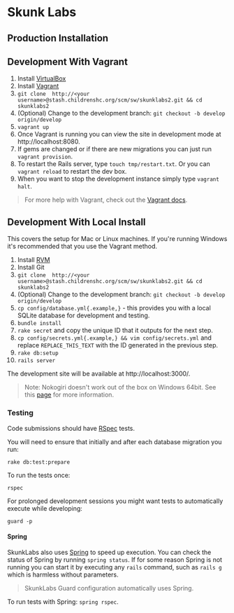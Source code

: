 # Skunk Labs

## Production Installation

## Development With Vagrant

1. Install [VirtualBox](https://www.virtualbox.org/wiki/Downloads)
1. Install [Vagrant](http://docs.vagrantup.com/v2/installation/index.html)
1. `git clone  http://<your username>@stash.childrenshc.org/scm/sw/skunklabs2.git && cd skunklabs2`
1. (Optional) Change to the development branch: `git checkout -b develop origin/develop`
1. `vagrant up`
1. Once Vagrant is running you can view the site in development mode at http://localhost:8080.
1. If gems are changed or if there are new migrations you can just run `vagrant provision`.
1. To restart the Rails server, type `touch tmp/restart.txt`. Or you can `vagrant reload` to restart the dev box.
1. When you want to stop the development instance simply type `vagrant halt`.

>For more help with Vagrant, check out the [Vagrant docs](http://docs.vagrantup.com/v2/).

## Development With Local Install

This covers the setup for Mac or Linux machines. If you're running Windows it's recommended that you use the Vagrant method.

1. Install [RVM](https://rvm.io/)
1. Install Git
1. `git clone  http://<your username>@stash.childrenshc.org/scm/sw/skunklabs2.git && cd skunklabs2`
1. (Optional) Change to the development branch: `git checkout -b develop origin/develop`
1. `cp config/database.yml{.example,}` - this provides you with a local SQLite database for development and testing.
1. `bundle install`
1. `rake secret` and copy the unique ID that it outputs for the next step.
1. `cp config/secrets.yml{.example,} && vim config/secrets.yml` and replace `REPLACE_THIS_TEXT` with the ID generated in the previous step.
1. `rake db:setup`
1. `rails server`

The development site will be available at http://localhost:3000/.

>Note: Nokogiri doesn't work out of the box on Windows 64bit. See this [page](https://github.com/sparklemotion/nokogiri/pull/989#issuecomment-28792210) for more information.

### Testing

Code submissions should have [RSpec](https://relishapp.com/rspec) tests.

You will need to ensure that initially and after each database migration you run:

`rake db:test:prepare`

To run the tests once:

`rspec`

For prolonged development sessions you might want tests to automatically execute while developing:

`guard -p`

#### Spring

SkunkLabs also uses [Spring](https://github.com/rails/spring) to speed up execution. You can check the status of Spring by running `spring status`. If for some reason Spring is not running you can start it by executing any `rails` command, such as `rails g` which is harmless without parameters.

>SkunkLabs Guard configuration automatically uses Spring.

To run tests with Spring: `spring rspec`.